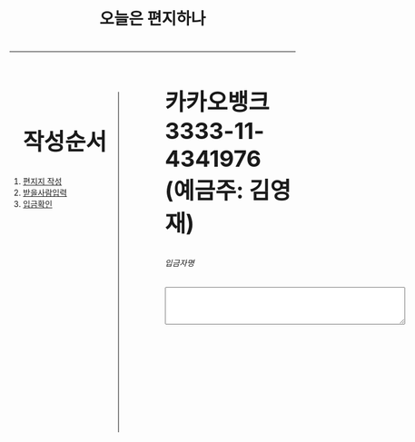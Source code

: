 
<html>
    <head>
        <meta charset="utf-8"/>
        <title> 오늘은편지하나</title>
        <style>
        header{
               border-bottom : 2px gray solid;
                padding : 20px;
           }
           ol{
               border-right: 2px gray solid;
               float: left;
               height:600px;
               padding-right:20px;
           }
           article{
               padding-left:250px;
               
   }
 h2{font-size: 40px;}
 </style>
     
</head>
    
    
 <body>
    <header>
            <h1> 오늘은 편지하나</h1>
        </header>
         <nav>
            <ol>
                <h2>작성순서</h2>
                    <li><a href = "http://localhost:8080/write.html" >편지지 작성</a></li>
                   <li><a href = "http://localhost:8080/receive.html" >받을사람입력</a></li>
                <li><a href = "http://localhost:8080/pay.html" >입금확인</a></li></ol>
        </nav>
 <article>
            <ul>
              <h2>카카오뱅크 3333-11-4341976 (예금주: 김영재)</h2>
                <h6>입금자명</h6>
                    <textarea id="w3review" name="w3review" rows="4" cols="50" maxlength="10">
                    </textarea>
                
</ul>
        </article>
  </body>
    
    
    
</html>
